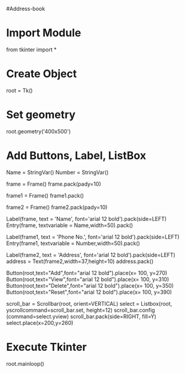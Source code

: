 #Address-book
# Import Module
from tkinter import *

# Create Object
root = Tk()

# Set geometry
root.geometry('400x500')

# Add Buttons, Label, ListBox
Name = StringVar()
Number = StringVar()

frame = Frame()
frame.pack(pady=10)

frame1 = Frame()
frame1.pack()

frame2 = Frame()
frame2.pack(pady=10)

Label(frame, text = 'Name', font='arial 12 bold').pack(side=LEFT)
Entry(frame, textvariable = Name,width=50).pack()

Label(frame1, text = 'Phone No.', font='arial 12 bold').pack(side=LEFT)
Entry(frame1, textvariable = Number,width=50).pack()

Label(frame2, text = 'Address', font='arial 12 bold').pack(side=LEFT)
address = Text(frame2,width=37,height=10)
address.pack()

Button(root,text="Add",font="arial 12 bold").place(x= 100, y=270)
Button(root,text="View",font="arial 12 bold").place(x= 100, y=310)
Button(root,text="Delete",font="arial 12 bold").place(x= 100, y=350)
Button(root,text="Reset",font="arial 12 bold").place(x= 100, y=390)

scroll_bar = Scrollbar(root, orient=VERTICAL)
select = Listbox(root, yscrollcommand=scroll_bar.set, height=12)
scroll_bar.config (command=select.yview)
scroll_bar.pack(side=RIGHT, fill=Y)
select.place(x=200,y=260)

# Execute Tkinter
root.mainloop()
